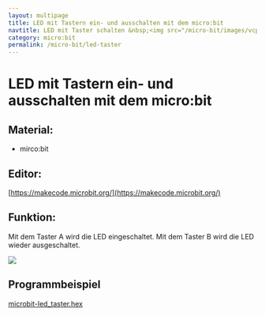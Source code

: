 ```yaml
---
layout: multipage
title: LED mit Tastern ein- und ausschalten mit dem micro:bit
navtitle: LED mit Taster schalten &nbsp;<img src="/micro-bit/images/vcp-meet.png" title="Dieses Angebot kann auch über VCP-Meet genutzt werden.">
category: micro:bit
permalink: /micro-bit/led-taster
---
```

# LED mit Tastern ein- und ausschalten mit dem micro:bit

## Material:

+ mirco:bit


## Editor:

[https://makecode.microbit.org/](https://makecode.microbit.org/)

## Funktion:

Mit dem Taster A wird die LED eingeschaltet. Mit dem Taster B wird die LED wieder ausgeschaltet.

![](images/micro-bit-Screenshot_led_taster_ohne_kit.png)

## Programmbeispiel
[microbit-led_taster.hex](appendix/microbit-led_taster.hex)
